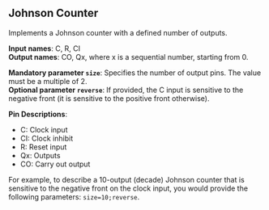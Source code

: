## Johnson Counter

Implements a Johnson counter with a defined number of outputs.

**Input names**: C, R, CI  
**Output names**: CO, Qx, where x is a sequential number, starting from 0.

**Mandatory parameter `size`**: Specifies the number of output pins. The value must be a multiple of 2.    
**Optional parameter `reverse`**: If provided, the C input is sensitive to the negative front (it is sensitive to the positive front otherwise).

**Pin Descriptions**:

- C: Clock input
- CI: Clock inhibit
- R: Reset input
- Qx: Outputs
- CO: Carry out output

For example, to describe a 10-output (decade) Johnson counter that is sensitive to the negative front on the clock input, you would provide the following
parameters: `size=10;reverse`.
